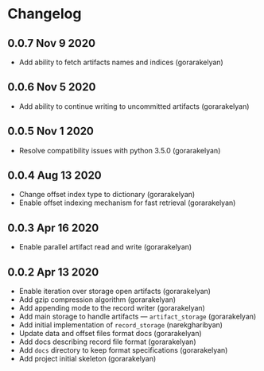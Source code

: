 # Changelog

## 0.0.7 Nov 9 2020
- Add ability to fetch artifacts names and indices (gorarakelyan)

## 0.0.6 Nov 5 2020
- Add ability to continue writing to uncommitted artifacts (gorarakelyan)

## 0.0.5 Nov 1 2020
- Resolve compatibility issues with python 3.5.0 (gorarakelyan)

## 0.0.4 Aug 13 2020
- Change offset index type to dictionary (gorarakelyan)
- Enable offset indexing mechanism for fast retrieval (gorarakelyan)

## 0.0.3 Apr 16 2020
- Enable parallel artifact read and write (gorarakelyan)

## 0.0.2 Apr 13 2020
- Enable iteration over storage open artifacts (gorarakelyan)
- Add gzip compression algorithm (gorarakelyan)
- Add appending mode to the record writer (gorarakelyan)
- Add main storage to handle artifacts — `artifact_storage` (gorarakelyan)
- Add initial implementation of `record_storage` (narekgharibyan)
- Update data and offset files format docs (gorarakelyan)
- Add docs describing record file format (gorarakelyan)
- Add `docs` directory to keep format specifications (gorarakelyan)
- Add project initial skeleton (gorarakelyan)
